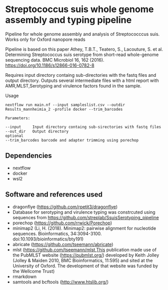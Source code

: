 # Streptococcus suis whole genome assembly and typing pipeline


Pipeline for whole genome assembly and analysis of Streptococccus suis. Works only for Oxford nanopore reads


Pipeline is based on this paper 
Athey, T.B.T., Teatero, S., Lacouture, S. et al. Determining Streptococcus suis serotype from short-read whole-genome sequencing data. BMC Microbiol 16, 162 (2016). https://doi.org/10.1186/s12866-016-0782-8

Requires input directory containg sub-directories with the fastq files and output directory. Outputs several intermediate files with a html report with AMR,MLST,Serotyping and virulence factors found in the sample. 

Usage
```
nextflow run main.nf --input sampleslist.csv --outdir Results_mannheimia_2 -profile docker --trim_barcodes
```
```
Parameters:

--input		Input directory containg sub-sirectories with fastq files
--out_dir	Output directory
optional
--trim_barcodes barcode and adapter trimming using porechop
```
## Dependencies
* nextflow
* docker
* wsl2
## Software and references used
* dragonflye (https://github.com/rpetit3/dragonflye)
* Database for serotyping and virulence typing was constrcuted using sequences from https://github.com/streplab/SsuisSerotyping_pipeline 
* porechop (https://github.com/rrwick/Porechop)
* minimap2 (Li, H. (2018). Minimap2: pairwise alignment for nucleotide sequences. Bioinformatics, 34:3094-3100. doi:10.1093/bioinformatics/bty191)
* abricate (https://github.com/tseemann/abricate)
* mlst (https://github.com/tseemann/mlst,This publication made use of the PubMLST website (https://pubmlst.org/) developed by Keith Jolley (Jolley & Maiden 2010, BMC        Bioinformatics, 11:595) and sited at the University of Oxford. The development of that website was funded by the Wellcome Trust)
* rmarkdown 
* samtools and bcftools (http://www.htslib.org/)
